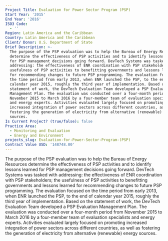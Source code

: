 ```yaml
---
Project Title: Evaluation for Power Sector Program (PSP)
Start Year: '2015'
End Year: '2016'
ISO3 Code:
  - ''
Region: Latin America and the Caribbean
Country: Latin America and the Caribbean
Client/ Donor: U.S. Department of State
Brief Description: >-
  The purpose of the PSP evaluation was to help the Bureau of Energy Resources
  determine the effectiveness of PSP activities and to identify lessons learned
  for PSP management decisions going forward. DevTech Systems was tasked with
  addressing: the effectiveness of ENR coordination with PSP stakeholders; the
  usefulness of PSP activities to benefitting governments and lessons learned
  for recommending changes to future PSP programming. The evaluation focused on
  the time period from early 2013, when ENR launched the PSP, to the end of
  calendar year 2015, roughly the third year of implementation. Based on the
  statement of work, the DevTech Evaluation Team developed a PSP Evaluation
  Management Plan. The evaluation was conducted over a four-month period from
  November 2015 to March 2016 by a four-member team of evaluation specialists
  and energy experts. Activities evaluated largely focused on promoting
  increased integration of power sectors across different countries, as well as
  fostering the generation of electricity from alternative (renewable) energy
  sources.
Is Current Project? (true/false): false
Practice Area:
  - Monitoring and Evaluation
  - Energy and Environment
projects_slug: Evaluation-for-Power-Sector-Program-(PSP)
Contract Value USD: '148748.00'
---
```

The purpose of the PSP evaluation was to help the Bureau of Energy Resources determine the effectiveness of PSP activities and to identify lessons learned for PSP management decisions going forward. DevTech Systems was tasked with addressing: the effectiveness of ENR coordination with PSP stakeholders; the usefulness of PSP activities to benefitting governments and lessons learned for recommending changes to future PSP programming. The evaluation focused on the time period from early 2013, when ENR launched the PSP, to the end of calendar year 2015, roughly the third year of implementation. Based on the statement of work, the DevTech Evaluation Team developed a PSP Evaluation Management Plan. The evaluation was conducted over a four-month period from November 2015 to March 2016 by a four-member team of evaluation specialists and energy experts. Activities evaluated largely focused on promoting increased integration of power sectors across different countries, as well as fostering the generation of electricity from alternative (renewable) energy sources.